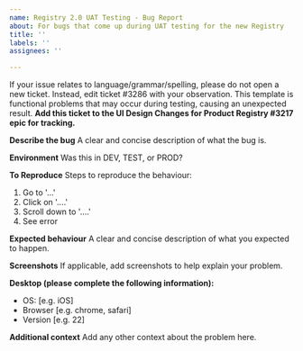 ```yaml
---
name: Registry 2.0 UAT Testing - Bug Report
about: For bugs that come up during UAT testing for the new Registry
title: ''
labels: ''
assignees: ''

---
```


If your issue relates to language/grammar/spelling, please do not open a new ticket. Instead, edit ticket #3286 with your observation. This template is functional problems that may occur during testing, causing an unexpected result. **Add this ticket to the UI Design Changes for Product Registry #3217 epic for tracking.**

**Describe the bug**
A clear and concise description of what the bug is.

**Environment**
Was this in DEV, TEST, or PROD?

**To Reproduce**
Steps to reproduce the behaviour:
1. Go to '...'
2. Click on '....'
3. Scroll down to '....'
4. See error

**Expected behaviour**
A clear and concise description of what you expected to happen.

**Screenshots**
If applicable, add screenshots to help explain your problem.

**Desktop (please complete the following information):**
 - OS: [e.g. iOS]
 - Browser [e.g. chrome, safari]
 - Version [e.g. 22]

**Additional context**
Add any other context about the problem here.
